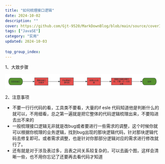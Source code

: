 ```yaml
---
title: "如何梳理接口逻辑"
date: 2024-10-02
description: ""
cover: https://github.com/Gjt-9520/MarkDownBlog/blob/main/source/coverImages/Aimage-135/Aimage13.jpg?raw=true
tags: ["JavaSE"]
category: "实用"
updated: 2024-10-03

top_group_index:
---
```


1、大致步骤

![未命名文件(4)](../images/未命名文件(4).png)

2、注意事项

* 不要一行行代码的看，工具类不要看，大量的if esle 代码知道他是判断什么的就可以，不用细看，总之第一遍就是把它整体的代码逻辑梳理出来，不要陷进去出不来的
* 一般梳理接口逻辑无非就是改bug或者要进行一些需求的调整，这个时候你就可以根据你梳理的业务逻辑，找到bug出现的那块逻辑代码，针对那块逻辑代码去修复即可。或者需求调整，也是针对你那部分逻辑对应的需求进行修改就行了。
* 还有就是对于涉及表过多，且表之间关系较复杂的，可以去画个图，这样会清晰一些，也不用你忘记了还要再去看代码才知道

